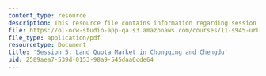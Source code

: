 ```yaml
---
content_type: resource
description: This resource file contains information regarding session 5.
file: https://ol-ocw-studio-app-qa.s3.amazonaws.com/courses/11-s945-urbanizing-china-a-reflective-dialogue-fall-2013/2589aea7539d015398a9545daa0cde64_MIT11_S945F13_Session5.pdf
file_type: application/pdf
resourcetype: Document
title: 'Session 5: Land Quota Market in Chongqing and Chengdu'
uid: 2589aea7-539d-0153-98a9-545daa0cde64
---
```

